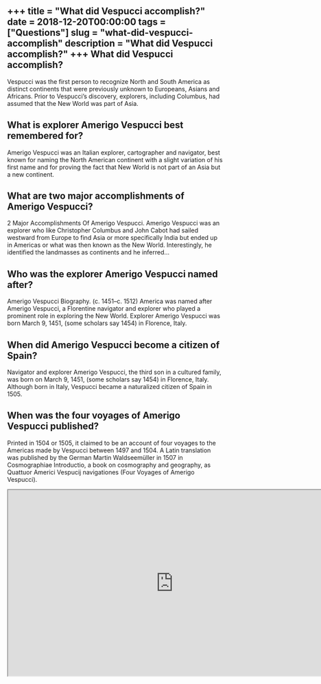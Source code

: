 +++
title = "What did Vespucci accomplish?"
date = 2018-12-20T00:00:00
tags = ["Questions"]
slug = "what-did-vespucci-accomplish"
description = "What did Vespucci accomplish?"
+++
What did Vespucci accomplish?
-----------------------------

Vespucci was the first person to recognize North and South America as distinct continents that were previously unknown to Europeans, Asians and Africans. Prior to Vespucci’s discovery, explorers, including Columbus, had assumed that the New World was part of Asia.

What is explorer Amerigo Vespucci best remembered for?
------------------------------------------------------

Amerigo Vespucci was an Italian explorer, cartographer and navigator, best known for naming the North American continent with a slight variation of his first name and for proving the fact that New World is not part of an Asia but a new continent.

What are two major accomplishments of Amerigo Vespucci?
-------------------------------------------------------

2 Major Accomplishments Of Amerigo Vespucci. Amerigo Vespucci was an explorer who like Christopher Columbus and John Cabot had sailed westward from Europe to find Asia or more specifically India but ended up in Americas or what was then known as the New World. Interestingly, he identified the landmasses as continents and he inferred…

Who was the explorer Amerigo Vespucci named after?
--------------------------------------------------

Amerigo Vespucci Biography. (c. 1451–c. 1512) America was named after Amerigo Vespucci, a Florentine navigator and explorer who played a prominent role in exploring the New World. Explorer Amerigo Vespucci was born March 9, 1451, (some scholars say 1454) in Florence, Italy.

When did Amerigo Vespucci become a citizen of Spain?
----------------------------------------------------

Navigator and explorer Amerigo Vespucci, the third son in a cultured family, was born on March 9, 1451, (some scholars say 1454) in Florence, Italy. Although born in Italy, Vespucci became a naturalized citizen of Spain in 1505.

When was the four voyages of Amerigo Vespucci published?
--------------------------------------------------------

Printed in 1504 or 1505, it claimed to be an account of four voyages to the Americas made by Vespucci between 1497 and 1504. A Latin translation was published by the German Martin Waldseemüller in 1507 in Cosmographiae Introductio, a book on cosmography and geography, as Quattuor Americi Vespucij navigationes (Four Voyages of Amerigo Vespucci).

<iframe allow="accelerometer; autoplay; clipboard-write; encrypted-media; gyroscope; picture-in-picture" allowfullscreen="" class="__youtube_prefs__  epyt-is-override  no-lazyload" data-no-lazy="1" data-origheight="433" data-origwidth="770" data-skipgform_ajax_framebjll="" height="433" id="_ytid_33559" loading="lazy" src="https://www.youtube.com/embed/MHlfzBNnhqI?enablejsapi=1&autoplay=0&cc_load_policy=0&cc_lang_pref=&iv_load_policy=1&loop=0&modestbranding=0&rel=1&fs=1&playsinline=0&autohide=2&theme=dark&color=red&controls=1&" title="YouTube player" width="770"></iframe>